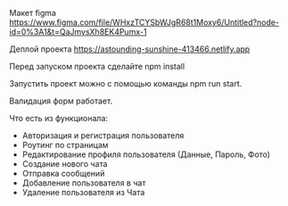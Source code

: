 Макет figma https://www.figma.com/file/WHxzTCYSbWJgR68t1Moxy6/Untitled?node-id=0%3A1&t=QaJmysXh8EK4Pumx-1

Деплой проекта https://astounding-sunshine-413466.netlify.app

Перед запуском проекта сделайте npm install

Запустить проект можно с помощью команды npm run start.

Валидация форм работает. 

Что есть из функционала:
- Авторизация и регистрация пользователя
- Роутинг по страницам
- Редактирование профиля пользователя (Данные, Пароль, Фото)
- Создание нового чата
- Отправка сообщений
- Добавление пользователя в чат
- Удаление пользователя из Чата
